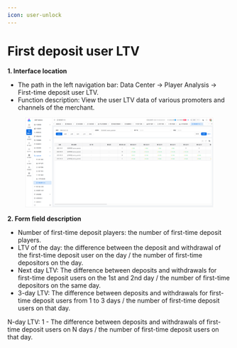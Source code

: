 ```yaml
---
icon: user-unlock
---
```


# First deposit user LTV

**1. Interface location**

* The path in the left navigation bar: Data Center → Player Analysis → First-time deposit user LTV.
* Function description: View the user LTV data of various promoters and channels of the merchant.

<figure><img src="../../.gitbook/assets/image (36).png" alt=""><figcaption></figcaption></figure>

**2. Form field description**

* Number of first-time deposit players: the number of first-time deposit players.
* LTV of the day: the difference between the deposit and withdrawal of the first-time deposit user on the day / the number of first-time depositors on the day.
* Next day LTV: The difference between deposits and withdrawals for first-time deposit users on the 1st and 2nd day / the number of first-time depositors on the same day.
* 3-day LTV: The difference between deposits and withdrawals for first-time deposit users from 1 to 3 days / the number of first-time deposit users on that day.

N-day LTV: 1 - The difference between deposits and withdrawals of first-time deposit users on N days / the number of first-time deposit users on that day.
